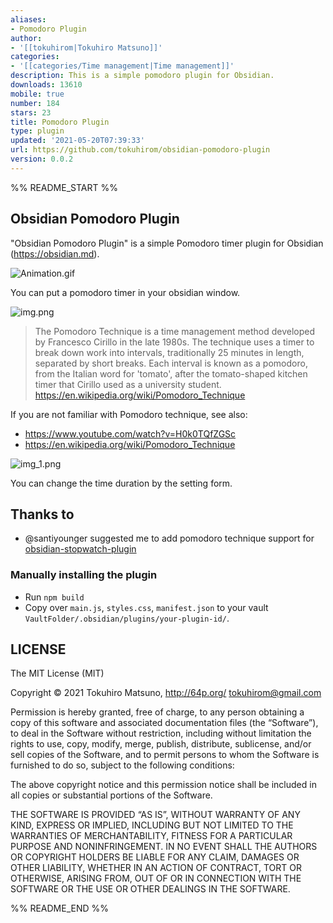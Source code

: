 ```yaml
---
aliases:
- Pomodoro Plugin
author:
- '[[tokuhirom|Tokuhiro Matsuno]]'
categories:
- '[[categories/Time management|Time management]]'
description: This is a simple pomodoro plugin for Obsidian.
downloads: 13610
mobile: true
number: 184
stars: 23
title: Pomodoro Plugin
type: plugin
updated: '2021-05-20T07:39:33'
url: https://github.com/tokuhirom/obsidian-pomodoro-plugin
version: 0.0.2
---
```


%% README_START %%

## Obsidian Pomodoro Plugin

"Obsidian Pomodoro Plugin" is a simple Pomodoro timer plugin for Obsidian (https://obsidian.md).

![Animation.gif](https://raw.githubusercontent.com/tokuhirom/obsidian-pomodoro-plugin/HEAD/Animation.gif)

You can put a pomodoro timer in your obsidian window.

![img.png](https://raw.githubusercontent.com/tokuhirom/obsidian-pomodoro-plugin/HEAD/img.png)

> The Pomodoro Technique is a time management method developed by Francesco Cirillo in the late 1980s.
> The technique uses a timer to break down work into intervals, traditionally 25 minutes in length, separated by short breaks. Each interval is known as a pomodoro, from the Italian word for 'tomato', after the tomato-shaped kitchen timer that Cirillo used as a university student.
> https://en.wikipedia.org/wiki/Pomodoro_Technique

If you are not familiar with Pomodoro technique, see also:

- https://www.youtube.com/watch?v=H0k0TQfZGSc
- https://en.wikipedia.org/wiki/Pomodoro_Technique

![img_1.png](https://raw.githubusercontent.com/tokuhirom/obsidian-pomodoro-plugin/HEAD/img_1.png)

You can change the time duration by the setting form. 

## Thanks to

- @santiyounger suggested me to add pomodoro technique support for [obsidian-stopwatch-plugin](https://github.com/tokuhirom/obsidian-stopwatch-plugin)

### Manually installing the plugin

- Run `npm build`
- Copy over `main.js`, `styles.css`, `manifest.json` to your vault `VaultFolder/.obsidian/plugins/your-plugin-id/`.

## LICENSE

The MIT License (MIT)

Copyright © 2021 Tokuhiro Matsuno, http://64p.org/ <tokuhirom@gmail.com>

Permission is hereby granted, free of charge, to any person obtaining a copy
of this software and associated documentation files (the “Software”), to deal
in the Software without restriction, including without limitation the rights
to use, copy, modify, merge, publish, distribute, sublicense, and/or sell
copies of the Software, and to permit persons to whom the Software is
furnished to do so, subject to the following conditions:

The above copyright notice and this permission notice shall be included in
all copies or substantial portions of the Software.

THE SOFTWARE IS PROVIDED “AS IS”, WITHOUT WARRANTY OF ANY KIND, EXPRESS OR
IMPLIED, INCLUDING BUT NOT LIMITED TO THE WARRANTIES OF MERCHANTABILITY,
FITNESS FOR A PARTICULAR PURPOSE AND NONINFRINGEMENT. IN NO EVENT SHALL THE
AUTHORS OR COPYRIGHT HOLDERS BE LIABLE FOR ANY CLAIM, DAMAGES OR OTHER
LIABILITY, WHETHER IN AN ACTION OF CONTRACT, TORT OR OTHERWISE, ARISING FROM,
OUT OF OR IN CONNECTION WITH THE SOFTWARE OR THE USE OR OTHER DEALINGS IN
THE SOFTWARE.


%% README_END %%